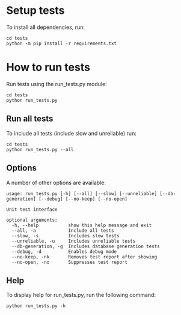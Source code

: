 # Setup tests

To install all dependencies, run:

    cd tests
    python -m pip install -r requirements.txt

# How to run tests

Run tests using the run_tests.py module:

    cd tests
    python run_tests.py

## Run all tests

To include all tests (include slow and unreliable) run:

    cd tests
    python run_tests.py --all

## Options

A number of other options are available:

    usage: run_tests.py [-h] [--all] [--slow] [--unreliable] [--db-generation] [--debug] [--no-keep] [--no-open]

    Unit test interface

    optional arguments:
      -h, --help           show this help message and exit
      --all, -a            Include all tests
      --slow, -s           Includes slow tests
      --unreliable, -u     Includes unreliable tests
      --db-generation, -g  Includes database generation tests
      --debug, -d          Enables debug mode
      --no-keep, -nk       Removes test report after showing
      --no-open, -no       Suppresses test report

## Help

To display help for run_tests.py, run the following command:

    python run_tests.py -h
